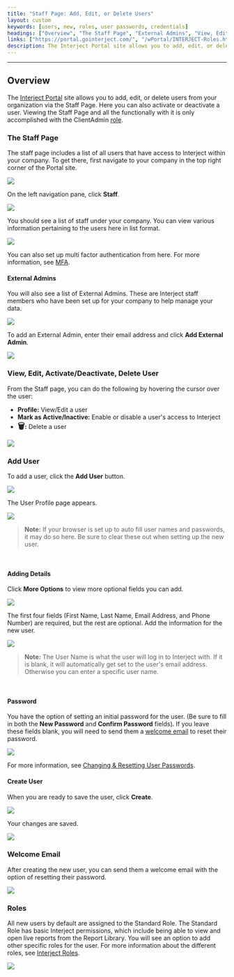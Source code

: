 ```yaml
---
title: "Staff Page: Add, Edit, or Delete Users"
layout: custom
keywords: [users, new, roles, user passwords, credentials]
headings: ["Overview", "The Staff Page", "External Admins", "View, Edit, Activate/Deactivate, Delete User", "Add User", "Adding Details", "Password", "Create User", "Welcome Email", "Roles"]
links: ["https://portal.gointerject.com/", "/wPortal/INTERJECT-Roles.html#clientadmin-role", "/wPortal/MFA.html", "/wPortal/Altering-User-Passwords.html", "/wPortal/INTERJECT-Roles.html"]
description: The Interject Portal site allows you to add, edit, or delete users from your organization via the Staff Page. This page will show you how to do this.
---
```

* * *

## Overview

The [Interject Portal](https://portal.gointerject.com/) site allows you to add, edit, or delete users from your organization via the Staff Page. Here you can also activate or deactivate a user. Viewing the Staff Page and all the functionally with it is only accomplished with the ClientAdmin [role](/wPortal/INTERJECT-Roles.html#clientadmin-role).

### The Staff Page

The staff page includes a list of all users that have access to Interject within your company. To get there, first navigate to your company in the top right corner of the Portal site.

![](/images/StaffPage/SelectCompany.png)
<br>

On the left navigation pane, click **Staff**.

![](/images/StaffPage/ClickStaff.png)
<br>

You should see a list of staff under your company. You can view various information pertaining to the users here in list format.

![](/images/StaffPage/Staff.png)
<br>

You can also set up multi factor authentication from here. For more information, see [MFA](/wPortal/MFA.html).

#### External Admins

You will also see a list of External Admins. These are Interject staff members who have been set up for your company to help manage your data.

![](/images/StaffPage/ExternalAdmins.png)
<br>

To add an External Admin, enter their email address and click **Add External Admin**.

![](/images/StaffPage/AddExternalAdmin.png)
<br>

### View, Edit, Activate/Deactivate, Delete User

From the Staff page, you can do the following by hovering the cursor over the user:

* **Profile:** View/Edit a user
* **Mark as Active/Inactive:** Enable or disable a user's access to Interject
* **<font size="+1">&#x1F5D1;</font>:** Delete a user

![](/images/StaffPage/ProfileActiveDelete.png)
<br>

### Add User

To add a user, click the **Add User** button.

![](/images/StaffPage/AddUser.png)
<br>

The User Profile page appears.

![](/images/StaffPage/UserProfile.png)
<br>

<blockquote class=highlight_note>
<b>Note:</b> If your browser is set up to auto fill user names and passwords, it may do so here. Be sure to clear these out when setting up the new user.
</blockquote>
<br>

#### Adding Details

Click **More Options** to view more optional fields you can add. 

![](/images/StaffPage/MoreOptions.png)
<br>

The first four fields (First Name, Last Name, Email Address, and Phone Number) are required, but the rest are optional. Add the information for the new user.

![](/images/StaffPage/FillInNewUser.png)
<br>

<blockquote class=highlight_note>
<b>Note:</b> The User Name is what the user will log in to Interject with. If it is blank, it will automatically get set to the user's email address. Otherwise you can enter a specific user name.
</blockquote>
<br>

#### Password

You have the option of setting an initial password for the user. (Be sure to fill in both the **New Password** and **Confirm Password** fields). If you leave these fields blank, you will need to send them a [welcome email](#welcome-email) to reset their password.

![](/images/StaffPage/SetPassword.png)
<br>

For more information, see [Changing &amp; Resetting User Passwords](/wPortal/Altering-User-Passwords.html).

#### Create User

When you are ready to save the user, click **Create**. 

![](/images/StaffPage/Create.png)
<br>

Your changes are saved.

![](/images/StaffPage/ChangesSaved.png)
<br>

### Welcome Email

After creating the new user, you can send them a welcome email with the option of resetting their password.

![](/images/StaffPage/SendEmail.png)
<br>

### Roles

All new users by default are assigned to the Standard Role. The Standard Role has basic Interject permissions, which include being able to view and open live reports from the Report Library. You will see an option to add other specific roles for the user. For more information about the different roles, see [Interject Roles](/wPortal/INTERJECT-Roles.html).

![](/images/StaffPage/Roles.png)
<br>
